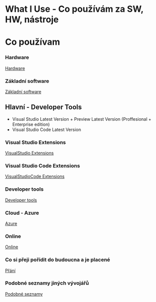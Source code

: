 # What I Use - Co používám za SW, HW, nástroje

# Co používam

<!-- - https://stackshare.io/michalzem -->


### Hardware
[Hardware](WhatIUse/WhatIUse-Hardware.md)

### Základní software
[Základní software](WhatIUse/WhatIUse-BasicSoftware.md)


## Hlavní - Developer Tools
- Visual Studio Latest Version + Preview Latest Version (Proffesional + Enterprise edition)
- Visual Studio Code Latest Version


### Visual Studio Extensions
[VisualStudio Extensions](WhatIUse/VisualStudio-Extensions.md)


### Visual Studio Code Extensions
[VisualStudioCode Extensions](WhatIUse/VisualStudioCode-Extensions.md)


### Developer tools
[Developer tools](WhatIUse/WhatIUse-DeveloperTools.md)


### Cloud - Azure
[Azure](WhatIUse/WhatIUseInAzure.md)


### Online
[Online](WhatIUse/WhatIUseOnline.md)


### Co si přeji pořídit do budoucna a je placené
[Přání](WhatIUse/Programs-Wish-List.md)


### Podobné seznamy jiných vývojářů
[Podobné seznamy](WhatIUse/Inspiration.md)

